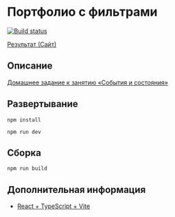 # Портфолио с фильтрами

[![Build status](https://ci.appveyor.com/api/projects/status/cbke4r4vnkocxp2k?svg=true)](https://ci.appveyor.com/project/neondoll/ra16-homeworks-events-state-portfolio-with-filters)

[Результат (Сайт)](https://neondoll.github.io/ra16-homeworks-events-state-portfolio-with-filters)

## Описание

[Домашнее задание к занятию «События и состояния»](https://github.com/netology-code/ra16-homeworks/tree/ra-51/events-state/filter)

## Развертывание

```npm install```

```npm run dev```

## Сборка

```npm run build```

## Дополнительная информация

- [React + TypeScript + Vite](React+TypeScript+Vite.md)